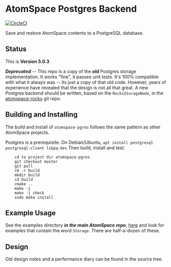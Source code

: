 AtomSpace Postgres Backend
==========================

[![CircleCI](https://circleci.com/gh/opencog/atomspace-pgres.svg?style=svg)](https://circleci.com/gh/opencog/atomspace-pgres)

Save and restore AtomSpace contents to a PostgreSQL database.
 
Status
------
This is **Version 5.0.3**

***Deprecated*** -- This repo is a copy of the ***old*** Postgres
storage implementation. It works "fine", it passes unit tests. It's
100% compatible with what it always was -- its just a copy of that old
code.  However, years of experience have revealed that the design is
not all that great. A new Postgres backend should be written, based on
the `RocksStorageNode`, in the
[atomspace-rocks](https://github.com/atomspace-rocks) git repo.

Building and Installing
-----------------------
The build and install of `atomspace-pgres` follows the same pattern as
other AtomSpace projects.

Postgres is a prerequisite. On Debian/Ubuntu,
`apt install postgresql postgresql-client libpq-dev`
Then build, install and test:
```
    cd to project dir atomspace-pgres
    git checkout master
    git pull
    rm -r build
    mkdir build
    cd build
    cmake ..
    make -j
    make -j check
    sudo make install
```

Example Usage
-------------
See the examples directory ***in the main AtomSpace repo***,
[here](https://github.com/opencog/atomspace/tree/master/examples/atomspace)
and look for examples that contain the word `Storage`. There are
half-a-dozen of these.

Design
------
Old design notes and a performance diary can be found in the source
tree.
